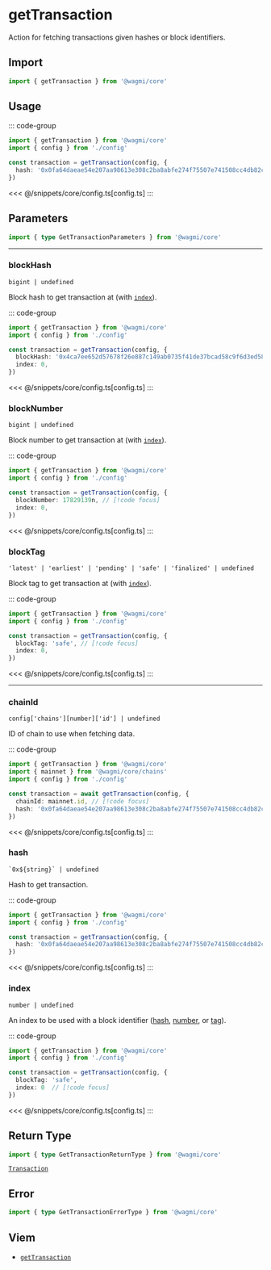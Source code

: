 <script setup>
const packageName = '@wagmi/core'
const actionName = 'getTransaction'
const typeName = 'GetTransaction'
</script>

# getTransaction

Action for fetching transactions given hashes or block identifiers.

## Import

```ts
import { getTransaction } from '@wagmi/core'
```

## Usage

::: code-group
```ts [index.ts]
import { getTransaction } from '@wagmi/core'
import { config } from './config'

const transaction = getTransaction(config, {
  hash: '0x0fa64daeae54e207aa98613e308c2ba8abfe274f75507e741508cc4db82c8cb5',
})
```
<<< @/snippets/core/config.ts[config.ts]
:::

## Parameters

```ts
import { type GetTransactionParameters } from '@wagmi/core'
```

---

### blockHash

`bigint | undefined`

Block hash to get transaction at (with [`index`](#index)).

::: code-group
```ts [index.ts]
import { getTransaction } from '@wagmi/core'
import { config } from './config'

const transaction = getTransaction(config, {
  blockHash: '0x4ca7ee652d57678f26e887c149ab0735f41de37bcad58c9f6d3ed5824f15b74d', // [!code focus]
  index: 0,
})
```
<<< @/snippets/core/config.ts[config.ts]
:::

### blockNumber

`bigint | undefined`

Block number to get transaction at (with [`index`](#index)).

::: code-group
```ts [index.ts]
import { getTransaction } from '@wagmi/core'
import { config } from './config'

const transaction = getTransaction(config, {
  blockNumber: 17829139n, // [!code focus]
  index: 0,
})
```
<<< @/snippets/core/config.ts[config.ts]
:::

### blockTag

`'latest' | 'earliest' | 'pending' | 'safe' | 'finalized' | undefined`

Block tag to get transaction at (with [`index`](#index)).

::: code-group
```ts [index.ts]
import { getTransaction } from '@wagmi/core'
import { config } from './config'

const transaction = getTransaction(config, {
  blockTag: 'safe', // [!code focus]
  index: 0,
})
```
<<< @/snippets/core/config.ts[config.ts]
:::

---

### chainId

`config['chains'][number]['id'] | undefined`

ID of chain to use when fetching data.

::: code-group
```ts [index.ts]
import { getTransaction } from '@wagmi/core'
import { mainnet } from '@wagmi/core/chains'
import { config } from './config'

const transaction = await getTransaction(config, {
  chainId: mainnet.id, // [!code focus]
  hash: '0x0fa64daeae54e207aa98613e308c2ba8abfe274f75507e741508cc4db82c8cb5',
})
```
<<< @/snippets/core/config.ts[config.ts]
:::

### hash

`` `0x${string}` | undefined ``

Hash to get transaction.

::: code-group
```ts [index.ts]
import { getTransaction } from '@wagmi/core'
import { config } from './config'

const transaction = getTransaction(config, {
  hash: '0x0fa64daeae54e207aa98613e308c2ba8abfe274f75507e741508cc4db82c8cb5', // [!code focus]
})
```
<<< @/snippets/core/config.ts[config.ts]
:::

### index

`number | undefined`

An index to be used with a block identifier ([hash](#blockhash), [number](#blocknumber), or [tag](#blocktag)).

::: code-group
```ts [index.ts]
import { getTransaction } from '@wagmi/core'
import { config } from './config'

const transaction = getTransaction(config, {
  blockTag: 'safe',
  index: 0  // [!code focus]
})
```
<<< @/snippets/core/config.ts[config.ts]
:::

## Return Type

```ts
import { type GetTransactionReturnType } from '@wagmi/core'
```

[`Transaction`](https://viem.sh/docs/glossary/types#transaction)

## Error

```ts
import { type GetTransactionErrorType } from '@wagmi/core'
```

<!--@include: @shared/query-imports.md-->

## Viem

- [`getTransaction`](https://viem.sh/docs/actions/public/getTransaction)
